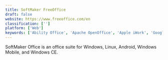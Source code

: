 ```yaml
---
title: SoftMaker FreeOffice
draft: false 
website: https://www.freeoffice.com/en
classification: ['']
platform: ['Web']
keywords: ['Ability Office', 'Apache OpenOffice', 'Apple iWork', 'Google Drive', 'Hancom Office', 'Joeffice', 'LibreOffice', 'LibreOffice - Writer', 'Microsoft Office', 'Microsoft Word', 'NeoOffice', 'ONLYOFFICE', 'Office Online', 'OfficeSuite', 'Padlet Briefcase', 'Polaris Office', 'WPS Office', 'WordPerfect', 'Zoho One', 'myOffice.net']
---
```

SoftMaker Office is an office suite for Windows, Linux, Android, Windows Mobile, and Windows CE.